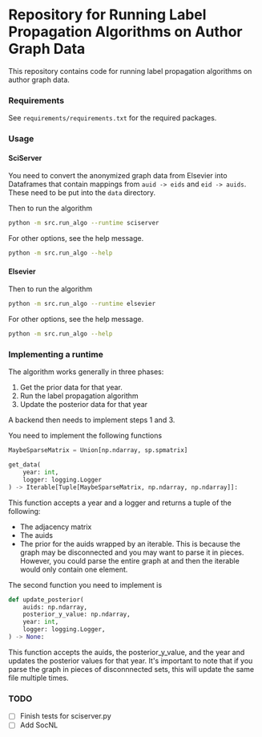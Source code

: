 
# Repository for Running Label Propagation Algorithms on Author Graph Data
This repository contains code for running label propagation algorithms on
author graph data.

### Requirements

See `requirements/requirements.txt` for the required packages.

### Usage

#### SciServer

You need to convert the anonymized graph data from Elsevier into Dataframes
that contain mappings from `auid -> eids` and `eid -> auids`. These need to be put
into the `data` directory.

Then to run the algorithm

```bash
python -m src.run_algo --runtime sciserver
```
For other options, see the help message.

```bash
python -m src.run_algo --help
```

#### Elsevier

Then to run the algorithm

```bash
python -m src.run_algo --runtime elsevier
```
For other options, see the help message.

```bash
python -m src.run_algo --help
```

### Implementing a runtime

The algorithm works generally in three phases:

1. Get the prior data for that year.
2. Run the label propagation algorithm
3. Update the posterior data for that year

A backend then needs to implement steps 1 and 3.

You need to implement the following functions

```python
MaybeSparseMatrix = Union[np.ndarray, sp.spmatrix]

get_data(
    year: int,
    logger: logging.Logger
) -> Iterable[Tuple[MaybeSparseMatrix, np.ndarray, np.ndarray]]:
```

This function accepts a year and a logger and returns a tuple of the following:
- The adjacency matrix
- The auids
- The prior for the auids
wrapped by an iterable. This is because the graph may be disconnected and
you may want to parse it in pieces. However, you could parse the entire
graph at and then the iterable would only contain one element.


The second function you need to implement is

```python
def update_posterior(
    auids: np.ndarray,
    posterior_y_value: np.ndarray,
    year: int,
    logger: logging.Logger,
) -> None:
```

This function accepts the auids, the posterior_y_value, and the year and
updates the posterior values for that year. It's important to note that
if you parse the graph in pieces of disconnnected sets, this will update
the same file multiple times.

### TODO

- [ ] Finish tests for sciserver.py
- [ ] Add SocNL